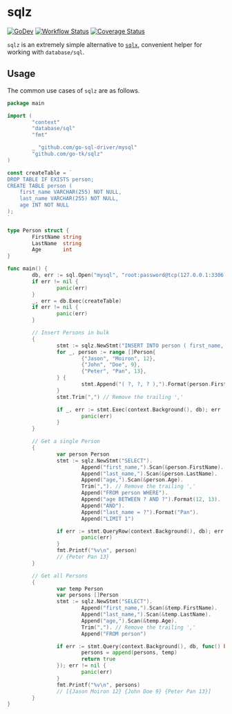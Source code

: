 # sqlz

[![GoDev](https://pkg.go.dev/badge/golang.org/x/pkgsite.svg)](https://pkg.go.dev/github.com/go-tk/sqlz)
[![Workflow Status](https://github.com/go-tk/sqlz/actions/workflows/main.yaml/badge.svg?branch=main)](https://github.com/go-tk/sqlz/actions)
[![Coverage Status](https://codecov.io/gh/go-tk/sqlz/branch/main/graph/badge.svg)](https://codecov.io/gh/go-tk/sqlz)

`sqlz` is an extremely simple alternative to [`sqlx`](https://github.com/jmoiron/sqlx),
convenient helper for working with `database/sql`.

## Usage

The common use cases of `sqlz` are as follows.

```go
package main

import (
        "context"
        "database/sql"
        "fmt"

        _ "github.com/go-sql-driver/mysql"
        "github.com/go-tk/sqlz"
)

const createTable = `
DROP TABLE IF EXISTS person;
CREATE TABLE person (
    first_name VARCHAR(255) NOT NULL,
    last_name VARCHAR(255) NOT NULL,
    age INT NOT NULL
);
`

type Person struct {
        FirstName string
        LastName  string
        Age       int
}

func main() {
        db, err := sql.Open("mysql", "root:password@tcp(127.0.0.1:3306)/test?multiStatements=true")
        if err != nil {
                panic(err)
        }
        _, err = db.Exec(createTable)
        if err != nil {
                panic(err)
        }

        // Insert Persons in bulk
        {
                stmt := sqlz.NewStmt("INSERT INTO person ( first_name, last_name, age ) VALUES")
                for _, person := range []Person{
                        {"Jason", "Moiron", 12},
                        {"John", "Doe", 9},
                        {"Peter", "Pan", 13},
                } {
                        stmt.Append("( ?, ?, ? ),").Format(person.FirstName, person.LastName, person.Age)
                }
                stmt.Trim(",") // Remove the trailing ','

                if _, err := stmt.Exec(context.Background(), db); err != nil {
                        panic(err)
                }
        }

        // Get a single Person
        {
                var person Person
                stmt := sqlz.NewStmt("SELECT").
                        Append("first_name,").Scan(&person.FirstName).
                        Append("last_name,").Scan(&person.LastName).
                        Append("age,").Scan(&person.Age).
                        Trim(","). // Remove the trailing ','
                        Append("FROM person WHERE").
                        Append("age BETWEEN ? AND ?").Format(12, 13).
                        Append("AND").
                        Append("last_name = ?").Format("Pan").
                        Append("LIMIT 1")

                if err := stmt.QueryRow(context.Background(), db); err != nil {
                        panic(err)
                }
                fmt.Printf("%v\n", person)
                // {Peter Pan 13}
        }

        // Get all Persons
        {
                var temp Person
                var persons []Person
                stmt := sqlz.NewStmt("SELECT").
                        Append("first_name,").Scan(&temp.FirstName).
                        Append("last_name,").Scan(&temp.LastName).
                        Append("age,").Scan(&temp.Age).
                        Trim(","). // Remove the trailing ','
                        Append("FROM person")

                if err := stmt.Query(context.Background(), db, func() bool {
                        persons = append(persons, temp)
                        return true
                }); err != nil {
                        panic(err)
                }
                fmt.Printf("%v\n", persons)
                // [{Jason Moiron 12} {John Doe 9} {Peter Pan 13}]
        }
}
```
